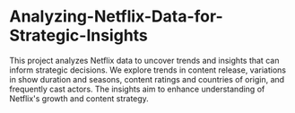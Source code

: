 # Analyzing-Netflix-Data-for-Strategic-Insights
This project analyzes Netflix data to uncover trends and insights that can inform strategic decisions. We explore trends in content release, variations in show duration and seasons, content ratings and countries of origin, and frequently cast actors. The insights aim to enhance understanding of Netflix's growth and content strategy.
